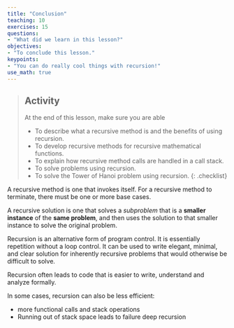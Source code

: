 ```yaml
---
title: "Conclusion"
teaching: 10
exercises: 15
questions:
- "What did we learn in this lesson?"
objectives:
- "To conclude this lesson."
keypoints:
- "You can do really cool things with recursion!"
use_math: true
---
```


> ## Activity
> At the end of this lesson, make sure you are able
> * To describe what a recursive method is and the benefits of using recursion.
> * To develop recursive methods for recursive mathematical functions.
> * To explain how recursive method calls are handled in a call stack.
> * To solve problems using recursion.
> * To solve the Tower of Hanoi problem using recursion.
{: .checklist}

A recursive method is one that invokes itself. For a recursive 
method to terminate, there must be one or more base cases.

A recursive solution is one that solves a _subproblem_ that is a 
**smaller instance** of the **same problem**, and then uses the 
solution to that smaller instance to solve the original problem.

Recursion is an alternative form of program control. It is essentially repetition without a loop control. 
It can be used to write elegant, minimal, and clear solution for inherently recursive 
problems that would otherwise be difficult to solve.

Recursion often leads to code that is easier to write, understand and analyze formally.

In some cases, recursion can also be less efficient:
* more functional calls and stack operations 	
* Running out of stack space leads to failure deep recursion 